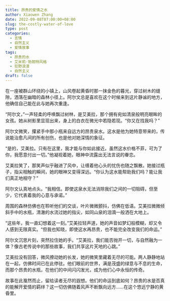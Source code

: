 ```yaml
---
title: 昂贵的爱情之水
author: Xiaowen Zhang
date: 2022-09-08T07:00:00+08:00
slug: the-costly-water-of-love
type: post
categories:
  - 言情
  - 自然主义
  - 爱情故事
tags:
  - 昂贵的水
  - 艾米莉·勃朗特风格
  - 狂野浪漫
  - 自然主义
draft: false
---
```


在一座被群山环绕的小镇上，山风卷起黄昏时那一抹金色的暮光，穿过树木的缝隙，洒落在幽暗的森林小径上。阿尔文总是喜欢在这个时候来到这片静谧的地方，他确信自己能在此与她再次重逢。

“阿尔文，”一声轻柔的呼唤飘过树林，是艾美拉，那个拥有宛如清泉般明亮眼眸的女孩。她从树影里显现出来，身上的白衣在微光中若隐若现。“你又在找我吗？”

阿尔文微笑，攥紧手中那小瓶来自远方的昂贵泉水。这水是他为她特意带来的，传说能治愈凡间的所有创伤，也是他对她深情的象征。

“是的，艾美拉。只有在这里，我才能与你如此接近。虽然这水价格不菲，可为了你，我愿意付出一切。”他凝视着她，眼神中流露出无法言说的眷恋。

艾美拉笑了，那笑声似乎融进了风中，让缠着他心头的忧伤也随之飘散。她接过瓶子，指尖相触的瞬间，她的眼神又变得深远。“你认为这水能帮助我们吗？能让我们真正地相守？”

阿尔文认真地点头。“我相信。即使这泉水无法消除我们之间的一切阻碍，但至少，它代表着我的心意与承诺。”

周围的森林仿佛也在聆听他们的交谈，叶片微微颤抖，仿佛在低语。艾美拉微微倾斜手中的水瓶，清澈的水流过她的指尖，如同山泉的泪滴一般洒在大地上。

“这些年，我一直幻想着这一刻。”艾美拉轻声道，她的声音如梦幻般模糊，却又令人感到无限真实。“但我也知晓，即使这水再昂贵，也不能完全改变我们的命运。”

阿尔文沉思片刻，突然拉住她的手。“艾美拉，我们能否抛开一切，与自然融为一体？像古老传说中的那些故事，我们共享这片天地的心跳。”

艾美拉没有回答，微风撩动她的长发，她的微笑里藏着无尽的可能。两人静静地站在一起，仿佛时间已在此停驻。他们眼前的世界，满是茂盛的绿意与不息的生命，而那个昂贵的水瓶，在他们的中间闪闪发光，成为他们心中永恒的传奇。

故事在此戛然而止，留给读者无尽的遐想。他们的命运到底如何？昂贵的水是否真的能解开爱情的羁绊？这一切仿佛随着风声不断飘向远方……在这个悠远宁静的黄昏里。